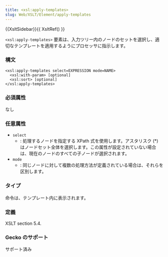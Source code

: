 ```yaml
---
title: <xsl:apply-templates>
slug: Web/XSLT/Element/apply-templates
---
```


{{XsltSidebar}}{{ XsltRef() }}

`<xsl:apply-templates>` 要素は、入力ツリー内のノードのセットを選択し、適切なテンプレートを適用するようにプロセッサに指示します。

### 構文

```
<xsl:apply-templates select=EXPRESSION mode=NAME>
  <xsl:with-param> [optional]
  <xsl:sort> [optional]
</xsl:apply-templates>
```

### 必須属性

なし

### 任意属性

- `select`
  - : 処理するノードを指定する XPath 式を使用します。アスタリスク (\*) はノードセット全体を選択します。この属性が設定されていない場合は、現在のノードのすべての子ノードが選択されます。
- `mode`
  - : 同じノードに対して複数の処理方法が定義されている場合は、それらを区別します。

### タイプ

命令は、テンプレート内に表示されます。

### 定義

XSLT section 5.4.

### Gecko のサポート

サポート済み
